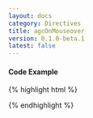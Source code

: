 ```yaml
---
layout: docs
category: Directives
title: agcOnMouseover
version: 0.1.0-beta.1
latest: false
---
```


#### Code Example
{% highlight html %}
<div google-chart chart="chartWrapper" agc-on-mouseover="mouseoverHandler(row, column)"></div>
{% endhighlight %}
